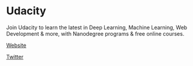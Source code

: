 # Udacity

Join Udacity to learn the latest in Deep Learning, Machine Learning, Web Development & more, with Nanodegree programs & free online courses.

[Website](https://www.udacity.com/?developerstash)

[Twitter](https://twitter.com/udacity)
